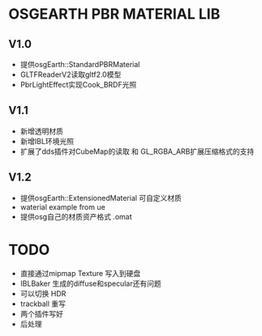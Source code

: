 # OSGEARTH PBR MATERIAL LIB

## V1.0
- 提供osgEarth::StandardPBRMaterial
- GLTFReaderV2读取gltf2.0模型
- PbrLightEffect实现Cook_BRDF光照

 ## V1.1
- 新增透明材质
- 新增IBL环境光照
- 扩展了dds插件对CubeMap的读取 和 GL_RGBA_ARB扩展压缩格式的支持

 ## V1.2
- 提供osgEarth::ExtensionedMaterial 可自定义材质
- waterial example from ue
- 提供osg自己的材质资产格式 .omat



# TODO
- 直接通过mipmap Texture 写入到硬盘
- IBLBaker 生成的diffuse和specular还有问题
- 可以切换 HDR
- trackball 重写
- 两个插件写好
- 后处理